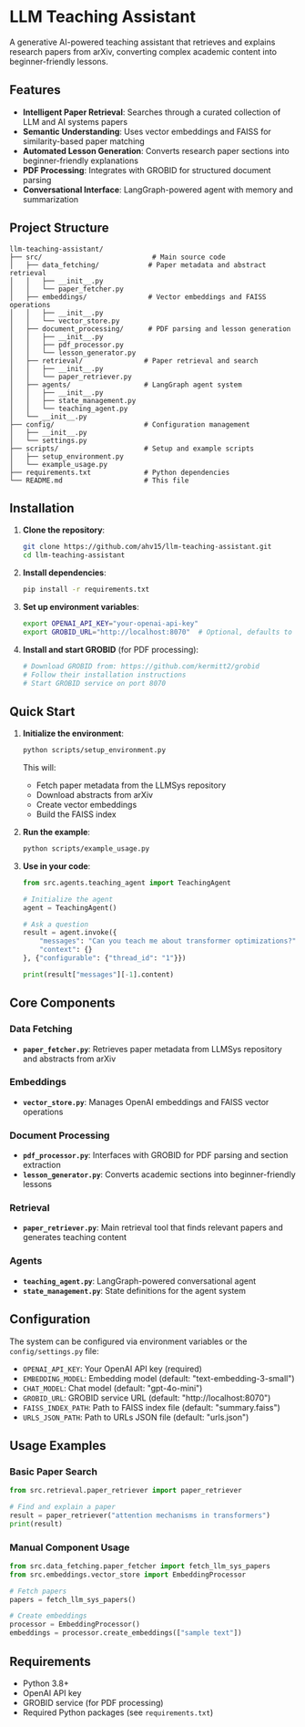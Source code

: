 # LLM Teaching Assistant

A generative AI-powered teaching assistant that retrieves and explains research papers from arXiv, converting complex academic content into beginner-friendly lessons.

## Features

- **Intelligent Paper Retrieval**: Searches through a curated collection of LLM and AI systems papers
- **Semantic Understanding**: Uses vector embeddings and FAISS for similarity-based paper matching
- **Automated Lesson Generation**: Converts research paper sections into beginner-friendly explanations
- **PDF Processing**: Integrates with GROBID for structured document parsing
- **Conversational Interface**: LangGraph-powered agent with memory and summarization

## Project Structure

```
llm-teaching-assistant/
├── src/                           # Main source code
│   ├── data_fetching/            # Paper metadata and abstract retrieval
│   │   ├── __init__.py
│   │   └── paper_fetcher.py
│   ├── embeddings/               # Vector embeddings and FAISS operations
│   │   ├── __init__.py
│   │   └── vector_store.py
│   ├── document_processing/      # PDF parsing and lesson generation
│   │   ├── __init__.py
│   │   ├── pdf_processor.py
│   │   └── lesson_generator.py
│   ├── retrieval/               # Paper retrieval and search
│   │   ├── __init__.py
│   │   └── paper_retriever.py
│   ├── agents/                  # LangGraph agent system
│   │   ├── __init__.py
│   │   ├── state_management.py
│   │   └── teaching_agent.py
│   └── __init__.py
├── config/                      # Configuration management
│   ├── __init__.py
│   └── settings.py
├── scripts/                     # Setup and example scripts
│   ├── setup_environment.py
│   └── example_usage.py
├── requirements.txt             # Python dependencies
└── README.md                    # This file
```

## Installation

1. **Clone the repository**:
   ```bash
   git clone https://github.com/ahv15/llm-teaching-assistant.git
   cd llm-teaching-assistant
   ```

2. **Install dependencies**:
   ```bash
   pip install -r requirements.txt
   ```

3. **Set up environment variables**:
   ```bash
   export OPENAI_API_KEY="your-openai-api-key"
   export GROBID_URL="http://localhost:8070"  # Optional, defaults to localhost
   ```

4. **Install and start GROBID** (for PDF processing):
   ```bash
   # Download GROBID from: https://github.com/kermitt2/grobid
   # Follow their installation instructions
   # Start GROBID service on port 8070
   ```

## Quick Start

1. **Initialize the environment**:
   ```bash
   python scripts/setup_environment.py
   ```
   This will:
   - Fetch paper metadata from the LLMSys repository
   - Download abstracts from arXiv
   - Create vector embeddings
   - Build the FAISS index

2. **Run the example**:
   ```bash
   python scripts/example_usage.py
   ```

3. **Use in your code**:
   ```python
   from src.agents.teaching_agent import TeachingAgent
   
   # Initialize the agent
   agent = TeachingAgent()
   
   # Ask a question
   result = agent.invoke({
       "messages": "Can you teach me about transformer optimizations?",
       "context": {}
   }, {"configurable": {"thread_id": "1"}})
   
   print(result["messages"][-1].content)
   ```

## Core Components

### Data Fetching
- **`paper_fetcher.py`**: Retrieves paper metadata from LLMSys repository and abstracts from arXiv

### Embeddings
- **`vector_store.py`**: Manages OpenAI embeddings and FAISS vector operations

### Document Processing
- **`pdf_processor.py`**: Interfaces with GROBID for PDF parsing and section extraction
- **`lesson_generator.py`**: Converts academic sections into beginner-friendly lessons

### Retrieval
- **`paper_retriever.py`**: Main retrieval tool that finds relevant papers and generates teaching content

### Agents
- **`teaching_agent.py`**: LangGraph-powered conversational agent
- **`state_management.py`**: State definitions for the agent system

## Configuration

The system can be configured via environment variables or the `config/settings.py` file:

- `OPENAI_API_KEY`: Your OpenAI API key (required)
- `EMBEDDING_MODEL`: Embedding model (default: "text-embedding-3-small")
- `CHAT_MODEL`: Chat model (default: "gpt-4o-mini")
- `GROBID_URL`: GROBID service URL (default: "http://localhost:8070")
- `FAISS_INDEX_PATH`: Path to FAISS index file (default: "summary.faiss")
- `URLS_JSON_PATH`: Path to URLs JSON file (default: "urls.json")

## Usage Examples

### Basic Paper Search
```python
from src.retrieval.paper_retriever import paper_retriever

# Find and explain a paper
result = paper_retriever("attention mechanisms in transformers")
print(result)
```

### Manual Component Usage
```python
from src.data_fetching.paper_fetcher import fetch_llm_sys_papers
from src.embeddings.vector_store import EmbeddingProcessor

# Fetch papers
papers = fetch_llm_sys_papers()

# Create embeddings
processor = EmbeddingProcessor()
embeddings = processor.create_embeddings(["sample text"])
```

## Requirements

- Python 3.8+
- OpenAI API key
- GROBID service (for PDF processing)
- Required Python packages (see `requirements.txt`)
